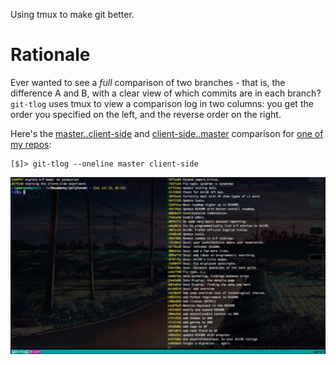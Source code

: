 Using tmux to make git better.

# Rationale

Ever wanted to see a *full* comparison of two branches - that is, the
difference A and B, with a clear view of which commits are in each branch?
`git-tlog` uses tmux to view a comparison log in two columns: you get the order
you specified on the left, and the reverse order on the right.

Here's the [master..client-side] and [client-side..master] comparison for [one
of my repos][Jellylorum]:

    [$]> git-tlog --oneline master client-side

![git-tlog example screenshot](git-tlog.png)

[master..client-side]: https://github.com/xiongchiamiov/jellylorum/compare/master...client-side
[client-side..master]: https://github.com/xiongchiamiov/jellylorum/compare/client-side...master
[Jellylorum]: https://github.com/xiongchiamiov/jellylorum/

